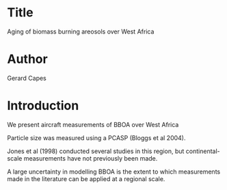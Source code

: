 # Title
Aging of biomass burning areosols over West Africa

# Author
Gerard Capes

# Introduction
We present aircraft measurements of BBOA over West Africa

Particle size was measured using a PCASP (Bloggs et al 2004).

Jones et al (1998) conducted several studies in this region,
but continental-scale measurements have not previously been made.

A large uncertainty in modelling BBOA is the extent to which
measurements made in the literature can be applied at a regional scale.
